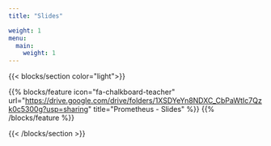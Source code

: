 ```yaml
---
title: "Slides"

weight: 1
menu:
  main:
    weight: 1
---
```


{{< blocks/section color="light">}}

{{% blocks/feature icon="fa-chalkboard-teacher" url="https://drive.google.com/drive/folders/1XSDYeYn8NDXC_CbPaWtIc7Qzk0c5300g?usp=sharing" title="Prometheus - Slides" %}}
{{% /blocks/feature %}}

{{< /blocks/section >}}
